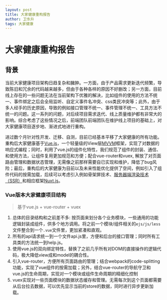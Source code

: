 ```yaml
---
layout: post 
title: 大家健康重构报告
author: 卫东升
tags: 大家健康
---
```


# 大家健康重构报告

## 背景

当前大家健康项目架构日趋复杂和臃肿。一方面，由于产品需求更新迭代频繁，导致陈旧和冗余的代码越来越多，但由于各种各样的原因不好删改；另一方面，目前线上存在的一些问题无法在当前架构下优雅的解决，比如组件的使用的方法不统一、事件绑定之后会全局监听、自定义事件名冲突、css类民冲突等；此外，由于多人经手的历史原因，导致的例如接口管理不统一、事件管理不统一、工具方法不统一的问题。这一系列的问题，对后续项目需求迭代、线上质量维护都有非常大的影响。综合考虑了这些情况之后，前端团队前端团队在维护线上项目的基础上，对大家健康项目逐步地、渐进式地进行重构。

进过数个月针对性开发、迁移、自测，目前已经基本平移了大家健康的所有功能。重构后大家健康基于[Vue.js](https://cn.vuejs.org/)，一个轻量级的View层[MVVM](https://en.wikipedia.org/wiki/Model%E2%80%93view%E2%80%93viewmodel)框架，实现了对数据的响应式编程；同时，利用了vue.js的组件化特性，我们规范了组件的封装、通信、和使用方法，让组件复用更加规范和方便；配合vue-router和vuex, 解放了对页面路由管理和数据状态管理，无需像之前那样需要自已实现和维护，降低了bug风险；最后，重构后的大家健康为目前以及未来性能优化提供了空间，例如引入了组件代码的按需加载，后续可以考虑引入例如骨架屏技术、[服务器端渲染技术（SSR）](https://ssr.vuejs.org/zh/)和相应框架[Nuxt.js](https://zh.nuxtjs.org/)。



###  Vue版本大家健康项目结构

>  基于vue.js + vue-router + vuex

1. 总体的目录结构和之前差不多: 按页面来划分各个业务模块，一些通用的功能逻辑封装成组件，供多个地方调用。将之前一个模块/组件相关的`ejs/js/less`文件整合到一个`.vue`文件里，更加紧凑和直观。
2. 所有的api请求统一到一个文件api.js里，方便和后台的接口管理；同时所有工具类的方法统一到help.js。
3. 使用vue.js的双向绑定特性，替换了之前几乎所有对DOM的直接操作的逻辑代码，极大降低view成和model的耦合性。
4. 引入vue-router，方便所有页面路由的管理；结合webpack的code-splitting功能，实现了vue组件的按需加载；另外，结合vue-router的导航守卫和vue.js的生命周期，实现对一个模块或组件生命周期的精细化控制
5. vuex实现对一些页面模块的数据状态缓存和管理。无需每次到这个页面都需要从后台拉去数据，可以优先显示当前的store的数据，同时进行异步更新加载。






































